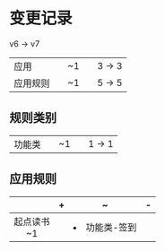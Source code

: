 # 变更记录

v6 -> v7

||||||
|-|:-:|:-:|:-:|:-:|
|应用||~1||3 -> 3|
|应用规则||~1||5 -> 5|

## 规则类别

||||||
|-|:-:|:-:|:-:|:-:|
|功能类||~1||1 -> 1|

## 应用规则

||+|~|-|
|:-:|-|-|-|
|起点读书<br>~1||<li>功能类-签到||
